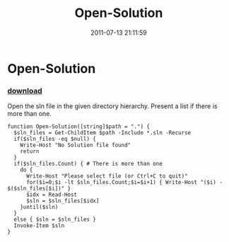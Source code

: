 ﻿---
pid:            2790
parent:         0
children:       
poster:         George Mauer
title:          Open-Solution
date:           2011-07-13 21:11:59
description:    Open the sln file in the given directory hierarchy. Present a list if there is more than one.

format:         posh
---

# Open-Solution

### [download](2790.ps1)  

Open the sln file in the given directory hierarchy. Present a list if there is more than one.


```posh
function Open-Solution([string]$path = ".") {
  $sln_files = Get-ChildItem $path -Include *.sln -Recurse
  if($sln_files -eq $null) {
    Write-Host "No Solution file found"
    return
  }
  if($sln_files.Count) { # There is more than one
    do {
      Write-Host "Please select file (or Ctrl+C to quit)"
      for($i=0;$i -lt $sln_files.Count;$i=$i+1) { Write-Host "($i) - $($sln_files[$i])" }
      $idx = Read-Host
      $sln = $sln_files[$idx]
    }until($sln)
  }
  else { $sln = $sln_files }
  Invoke-Item $sln
}
```
